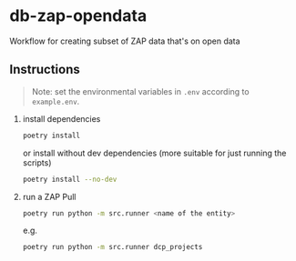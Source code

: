 # db-zap-opendata

Workflow for creating subset of ZAP data that's on open data

## Instructions

> Note: set the environmental variables in `.env` according to `example.env`.

1. install dependencies

    ```bash
    poetry install
    ```

    or install without dev dependencies (more suitable for just running the scripts)

    ```bash
    poetry install --no-dev
    ```

2. run a ZAP Pull

    ```bash
    poetry run python -m src.runner <name of the entity>
    ```

    e.g.

    ```bash
    poetry run python -m src.runner dcp_projects
    ```
